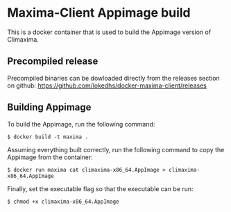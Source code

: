 Maxima-Client Appimage build
============================

This is a docker container that is used to build the Appimage version
of Climaxima.

Precompiled release
-------------------

Precompiled binaries can be dowloaded directly from the releases
section on github:
https://github.com/lokedhs/docker-maxima-client/releases

Building Appimage
-----------------

To build the Appimage, run the following command:

```
$ docker build -t maxima .
```

Assuming everything built correctly, run the following command to copy
the Appimage from the container:

```
$ docker run maxima cat climaxima-x86_64.AppImage > climaxima-x86_64.AppImage
```

Finally, set the executable flag so that the executable can be run:

```
$ chmod +x climaxima-x86_64.AppImage
```

